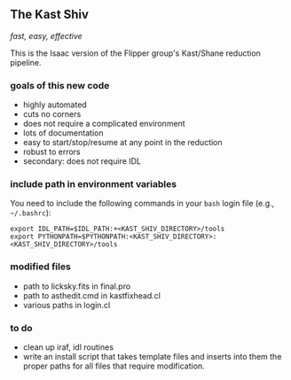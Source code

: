 ## The Kast Shiv ##

_fast, easy, effective_


This is the Isaac version of the
Flipper group's Kast/Shane reduction pipeline.


### goals of this new code ###

- highly automated
- cuts no corners
- does not require a complicated environment
- lots of documentation
- easy to start/stop/resume at any point in the reduction
- robust to errors
- secondary: does not require IDL


### include path in environment variables ###

You need to include the following commands in your `bash` login file (e.g., `~/.bashrc`):

    export IDL_PATH=$IDL_PATH:+<KAST_SHIV_DIRECTORY>/tools
    export PYTHONPATH=$PYTHONPATH:<KAST_SHIV_DIRECTORY>:<KAST_SHIV_DIRECTORY>/tools


### modified files ###

- path to licksky.fits in final.pro
- path to asthedit.cmd in kastfixhead.cl
- various paths in login.cl


### to do ###

- clean up iraf, idl routines
- write an install script that takes template files and
  inserts into them the proper paths for all files that require
  modification.